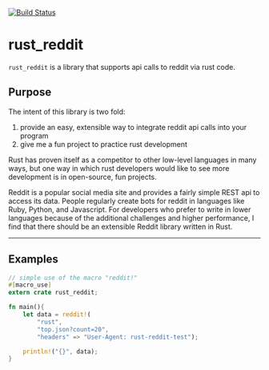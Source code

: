 [![Build Status](https://travis-ci.org/zpallin/rust_reddit.svg?branch=master)](https://travis-ci.org/zpallin/rust_reddit)

# rust_reddit

`rust_reddit` is a library that supports api calls to reddit via rust code.

## Purpose

The intent of this library is two fold:

1. provide an easy, extensible way to integrate reddit api calls into your program
2. give me a fun project to practice rust development

Rust has proven itself as a competitor to other low-level languages in many ways, but one way in which rust developers would like to see more development is in open-source, fun projects.

Reddit is a popular social media site and provides a fairly simple REST api to access its data. People regularly create bots for reddit in languages like Ruby, Python, and Javascript. For developers who prefer to write in lower languages because of the additional challenges and higher performance, I find that there should be an extensible Reddit library written in Rust.

---
## Examples

```rust
// simple use of the macro "reddit!"
#[macro_use]
extern crate rust_reddit;

fn main(){
    let data = reddit!(
        "rust",
        "top.json?count=20",
        "headers" => "User-Agent: rust-reddit-test");

    println!("{}", data);
}

```
